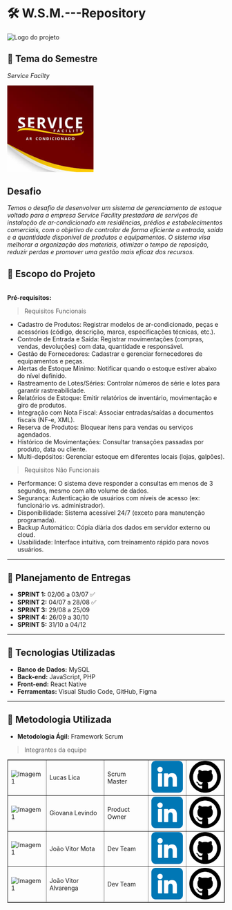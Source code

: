 # 🛠️ W.S.M.---Repository

<picture>
  <source media="(prefers-color-scheme: dark)" srcset="https://github.com/yMotaz/W.S.M.---Repository-/blob/main/images/logo%20principal_branca%20(2).png">
  <source media="(prefers-color-scheme: light)" srcset="https://github.com/yMotaz/W.S.M.---Repository-/blob/main/images/logo%20principal_Preto%20(1).png">
  <img alt="Logo do projeto" src="logo_preta.png" width="300px">
</picture>

## 🎯 Tema do Semestre
*Service Facilty*

<div align="left">
<img src="https://github.com/WSM2025/W.S.M.---Repository/blob/main/images/svfac.png" width="200px"/>
</div>

## Desafio
*Temos o desafio de desenvolver um sistema de gerenciamento de estoque voltado para a empresa Service Facility prestadora de serviços de instalação de ar-condicionado em residências, prédios e estabelecimentos comerciais, com o objetivo de controlar de forma eficiente a entrada, saída e a quantidade disponível de produtos e equipamentos. O sistema visa melhorar a organização dos materiais, otimizar o tempo de reposição, reduzir perdas e promover uma gestão mais eficaz dos recursos.*

## 📌 Escopo do Projeto

<br>**Pré-requisitos:**<br>
> Requisitos Funcionais

* Cadastro de Produtos: Registrar modelos de ar-condicionado, peças e
acessórios (código, descrição, marca, especificações técnicas, etc.).
* Controle de Entrada e Saída: Registrar movimentações (compras,
vendas, devoluções) com data, quantidade e responsável.
* Gestão de Fornecedores: Cadastrar e gerenciar fornecedores de
equipamentos e peças.
* Alertas de Estoque Mínimo: Notificar quando o estoque estiver abaixo
do nível definido.
* Rastreamento de Lotes/Séries: Controlar números de série e lotes para
garantir rastreabilidade.
* Relatórios de Estoque: Emitir relatórios de inventário, movimentação e
giro de produtos.
* Integração com Nota Fiscal: Associar entradas/saídas a documentos
fiscais (NF-e, XML).
* Reserva de Produtos: Bloquear itens para vendas ou serviços
agendados.
* Histórico de Movimentações: Consultar transações passadas por
produto, data ou cliente.
* Multi-depósitos: Gerenciar estoque em diferentes locais (lojas,
galpões).

>Requisitos Não Funcionais

* Performance: O sistema deve responder a consultas em menos de 3
segundos, mesmo com alto volume de dados.
* Segurança: Autenticação de usuários com níveis de acesso (ex:
funcionário vs. administrador).
* Disponibilidade: Sistema acessível 24/7 (exceto para manutenção
programada).
* Backup Automático: Cópia diária dos dados em servidor externo ou
cloud.
* Usabilidade: Interface intuitiva, com treinamento rápido para novos
usuários.


---

## 📅 Planejamento de Entregas  

- **SPRINT 1:** 02/06 a 03/07 ✅  
- **SPRINT 2:** 04/07 a 28/08 ✅  
- **SPRINT 3:** 29/08 a 25/09  
- **SPRINT 4:** 26/09 a 30/10  
- **SPRINT 5:** 31/10 a 04/12  

---

## 🚀 Tecnologias Utilizadas  

- **Banco de Dados:** MySQL  
- **Back-end:** JavaScript, PHP
- **Front-end:** React Native
- **Ferramentas:** Visual Studio Code, GitHub, Figma  

---

## 📂 Metodologia Utilizada  

- **Metodologia Ágil:** Framework Scrum
  







































>Integrantes da equipe

<table border="1" cellpadding="10" cellspacing="0">
  <tr>
    <td><img src="URL_DA_IMAGEM_1" alt="Imagem 1" width="100"></td>
    <td>Lucas Lica</td>
    <td>Scrum Master</td>
    <td>
        <a href="https://www.linkedin.com/posts/vaz-10k_vagaho10k-vagaho10k-empregos10k-activity-7362229100184313857-zfV_?utm_source=share&utm_medium=member_android&rcm=ACoAAET2ehIBaWHd5G3B8Lx7dGOOLZvkpah6ls4" target="_blank">
            <img src="https://github.com/WSM2025/W.S.M.---Repository/blob/main/images/linkedin.png" alt="Imagem 3" width="100">
        </a>
     </td>
    <td>
        <a href="https://github.com/LLLucasLL" target="_blank">
            <img src="https://github.com/WSM2025/W.S.M.---Repository/blob/main/images/github.png" alt="Imagem 3" width="100">
        </a>
     </td>
  </tr>

<tr>
    <td><img src="URL_DA_IMAGEM_2" alt="Imagem 1" width="100"></td>
    <td>Giovana Levindo</td>
    <td>Product Owner</td>
    <td>
        <a href="https://www.linkedin.com/posts/vaz-10k_vagaho10k-vagaho10k-empregos10k-activity-7362229100184313857-zfV_?utm_source=share&utm_medium=member_android&rcm=ACoAAET2ehIBaWHd5G3B8Lx7dGOOLZvkpah6ls4" target="_blank">
            <img src="https://github.com/WSM2025/W.S.M.---Repository/blob/main/images/linkedin.png" alt="Imagem 3" width="100">
        </a>
     </td>
    <td>
        <a href="https://github.com/LLLucasLL" target="_blank">
            <img src="https://github.com/WSM2025/W.S.M.---Repository/blob/main/images/github.png" alt="Imagem 3" width="100">
        </a>
     </td>
  </tr>

<tr>
    <td><img src="URL_DA_IMAGEM_1" alt="Imagem 1" width="100"></td>
    <td>João Vitor Mota</td>
    <td>Dev Team</td>
    <td>
        <a href="https://www.linkedin.com/posts/vaz-10k_vagaho10k-vagaho10k-empregos10k-activity-7362229100184313857-zfV_?utm_source=share&utm_medium=member_android&rcm=ACoAAET2ehIBaWHd5G3B8Lx7dGOOLZvkpah6ls4" target="_blank">
            <img src="https://github.com/WSM2025/W.S.M.---Repository/blob/main/images/linkedin.png" alt="Imagem 3" width="100">
        </a>
     </td>
    <td>
        <a href="https://github.com/LLLucasLL" target="_blank">
            <img src="https://github.com/WSM2025/W.S.M.---Repository/blob/main/images/github.png" alt="Imagem 3" width="100">
        </a>
     </td>
  </tr>

<tr>
    <td><img src="URL_DA_IMAGEM_1" alt="Imagem 1" width="100"></td>
    <td>João Vitor Alvarenga</td>
    <td>Dev Team</td>
    <td>
        <a href="https://www.linkedin.com/posts/vaz-10k_vagaho10k-vagaho10k-empregos10k-activity-7362229100184313857-zfV_?utm_source=share&utm_medium=member_android&rcm=ACoAAET2ehIBaWHd5G3B8Lx7dGOOLZvkpah6ls4" target="_blank">
            <img src="https://github.com/WSM2025/W.S.M.---Repository/blob/main/images/linkedin.png" alt="Imagem 3" width="100">
        </a>
     </td>
    <td>
        <a href="https://github.com/LLLucasLL" target="_blank">
            <img src="https://github.com/WSM2025/W.S.M.---Repository/blob/main/images/github.png" alt="Imagem 3" width="100">
        </a>
     </td>
  </tr>
</table>















